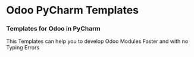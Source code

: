# Odoo PyCharm Templates
### Templates for Odoo in PyCharm

This Templates can help you to develop Odoo Modules Faster and with no Typing Errors

